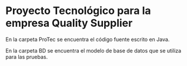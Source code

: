 # Proyecto Tecnológico para la empresa Quality Supplier

En la carpeta ProTec se encuentra el código fuente escrito en Java.


En la carpeta BD se encuentra el modelo de base de datos que se utiliza para las pruebas.